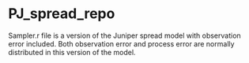 # PJ_spread_repo
Sampler.r file is a version of the Juniper spread model with observation error included. Both observation error and process error are normally distributed in this version of the model.
